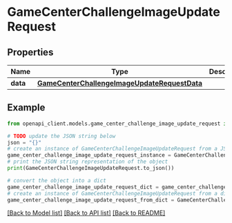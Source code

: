 # GameCenterChallengeImageUpdateRequest


## Properties

Name | Type | Description | Notes
------------ | ------------- | ------------- | -------------
**data** | [**GameCenterChallengeImageUpdateRequestData**](GameCenterChallengeImageUpdateRequestData.md) |  | 

## Example

```python
from openapi_client.models.game_center_challenge_image_update_request import GameCenterChallengeImageUpdateRequest

# TODO update the JSON string below
json = "{}"
# create an instance of GameCenterChallengeImageUpdateRequest from a JSON string
game_center_challenge_image_update_request_instance = GameCenterChallengeImageUpdateRequest.from_json(json)
# print the JSON string representation of the object
print(GameCenterChallengeImageUpdateRequest.to_json())

# convert the object into a dict
game_center_challenge_image_update_request_dict = game_center_challenge_image_update_request_instance.to_dict()
# create an instance of GameCenterChallengeImageUpdateRequest from a dict
game_center_challenge_image_update_request_from_dict = GameCenterChallengeImageUpdateRequest.from_dict(game_center_challenge_image_update_request_dict)
```
[[Back to Model list]](../README.md#documentation-for-models) [[Back to API list]](../README.md#documentation-for-api-endpoints) [[Back to README]](../README.md)


